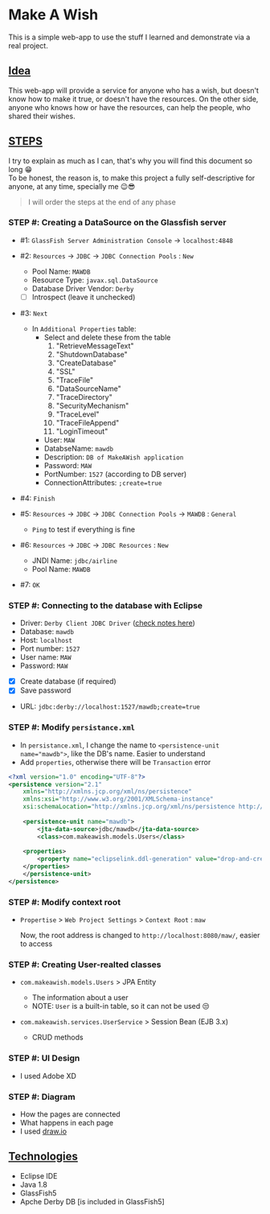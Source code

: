 # Make A Wish
This is a simple web-app to use the stuff I learned and demonstrate via a real project.

## [Idea](#)
This web-app will provide a service for anyone who has a wish, but doesn't know how to make it true, or doesn't have the resources. On the other side, anyone who knows how or have the resources, can help the people, who shared their wishes.



## [STEPS](#)
I try to explain as much as I can, that's why you will find this document so long 😁\
To be honest, the reason is, to make this project a fully self-descriptive for anyone, at any time, specially me 😉😎

> I will order the steps at the end of any phase


### STEP #: Creating a DataSource on the Glassfish server
- #1: `GlassFish Server Administration Console` -> `localhost:4848`

- #2: `Resources` -> `JDBC` -> `JDBC Connection Pools` : `New`
	- Pool Name: `MAWDB`
	- Resource Type: `javax.sql.DataSource`
	- Database Driver Vendor: `Derby`
	- [ ] Introspect (leave it unchecked)

- #3: `Next`
	- In `Additional Properties` table:
		- Select and delete these from the table
			1. "RetrieveMessageText"
			2. "ShutdownDatabase"
			3. "CreateDatabase"
			4. "SSL"
			5. "TraceFile"
			6. "DataSourceName"
			7. "TraceDirectory"
			8. "SecurityMechanism"
			9. "TraceLevel"
			10. "TraceFileAppend"
			11. "LoginTimeout"
		- User: `MAW`
		- DatabseName: `mawdb`
		- Description: `DB of MakeAWish application`
		- Password: `MAW`
		- PortNumber: `1527` (according to DB server)
		- ConnectionAttributes: `;create=true`

- #4: `Finish`

- #5: `Resources` -> `JDBC` -> `JDBC Connection Pools` -> `MAWDB` : `General`
	- `Ping` to test if everything is fine

- #6: `Resources` -> `JDBC` -> `JDBC Resources` : `New`
	- JNDI Name: `jdbc/airline`
	- Pool Name: `MAWDB`

- #7: `OK`


### STEP #: Connecting to the database with Eclipse
- Driver: `Derby Client JDBC Driver`  ([check notes here](https://github.com/jalizadeh/Airline#jpa-0-connecting-to-the-database-with-eclipse))
- Database: `mawdb`
- Host: `localhost`
- Port number: `1527` 
- User name: `MAW`
- Password: `MAW`
- [x] Create database (if required)
- [x] Save password
- URL: `jdbc:derby://localhost:1527/mawdb;create=true`


### STEP #: Modify `persistance.xml`
- In `persistance.xml`, I change the name to `<persistence-unit name="mawdb">`, like the DB's name. Easier to understand
- Add `properties`, otherwise there will be `Transaction` error

```xml
<?xml version="1.0" encoding="UTF-8"?>
<persistence version="2.1" 
	xmlns="http://xmlns.jcp.org/xml/ns/persistence" 
	xmlns:xsi="http://www.w3.org/2001/XMLSchema-instance" 
	xsi:schemaLocation="http://xmlns.jcp.org/xml/ns/persistence http://xmlns.jcp.org/xml/ns/persistence/persistence_2_1.xsd">
	
	<persistence-unit name="mawdb">
		<jta-data-source>jdbc/mawdb</jta-data-source>
		<class>com.makeawish.models.Users</class>
	
	<properties>
		<property name="eclipselink.ddl-generation" value="drop-and-create-tables"/>
	</properties>
	</persistence-unit>
</persistence>

```


### STEP #: Modify context root
- `Propertise` > `Web Project Settings` > `Context Root` : `maw`

	Now, the root address is changed to `http://localhost:8080/maw/`, easier to access


### STEP #: Creating User-realted classes
- `com.makeawish.models.Users` > JPA Entity
	- The information about a user
	- NOTE: `User` is a built-in table, so it can not be used 😒

- `com.makeawish.services.UserService` > Session Bean (EJB 3.x)
	- CRUD methods


### STEP #: UI Design
- I used Adobe XD


### STEP #: Diagram
- How the pages are connected
- What happens in each page
- I used [draw.io](https://www.draw.io/)





## [Technologies](#)
- Eclipse IDE
- Java 1.8
- GlassFish5
- Apche Derby DB [is included in GlassFish5]